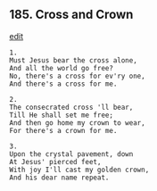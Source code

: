 
## 185.  Cross and Crown
[edit](https://docs.google.com/document/d/1Lh55l0AsGMoQWy4nFNcpmQpHEwvrOzxC/edit?mode=html)



    1.
    Must Jesus bear the cross alone,
    And all the world go free?
    No, there's a cross for ev'ry one,
    And there's a cross for me.

    2.
    The consecrated cross 'll bear,
    Till He shall set me free;
    And then go home my crown to wear,
    For there's a crown for me.

    3.
    Upon the crystal pavement, down
    At Jesus' pierced feet,
    With joy I'll cast my golden crown,
    And his dear name repeat.
